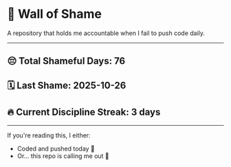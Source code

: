 # 🧱 Wall of Shame

A repository that holds me accountable when I fail to push code daily.

---

## 😔 Total Shameful Days: **76**
## 🗓️ Last Shame: **2025-10-26**
## 🔥 Current Discipline Streak: **3 days**

---

If you're reading this, I either:
- Coded and pushed today 💪
- Or... this repo is calling me out 😤

